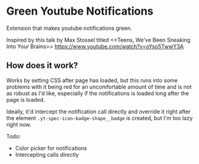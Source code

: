 # Green Youtube Notifications
Extension that makes youtube notifications green.

Inspired by this talk by Max Stossel titled <<Teens, We've Been Sneaking Into Your Brains>> 
	https://www.youtube.com/watch?v=oYso5TwwY3A

## How does it work?
Works by setting CSS after page has loaded, but this runs into some problems with it being red for an uncomfortable amount of time and is not as robust as I'd like, especially if the notifications is loaded long after the page is loaded.

Ideally, it'd intercept the notification call directly and override it right after the element `.yt-spec-icon-badge-shape__badge` is created, but I'm too lazy right now.

Todo:
- Color picker for notifications
- Intercepting calls directly
